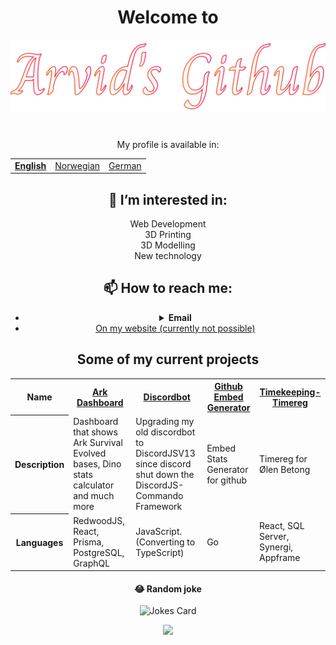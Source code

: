 
<h1 align="center">Welcome to</h1>

<div align="center">
  
<img src="icons/arvid.svg">

</div>

#


<p align="center">My profile is available in:</p>
<table align="center">
  <tr>
    <td><b><u><a href="README.md">English</a></b></u></td>
    <td><a href="README_no.md">Norwegian</a></td>
    <td><a href="README_de.md">German</a></td>
  </tr>
</table>


<!--  
<div align="center">
---
![Currently Learning](https://githubembedapic8cwxr2w-ubuntu2.functions.fnc.fr-par.scw.cloud/skills?languages=nuxt,visualbasic,flutter,dart&backgroundcolor=0D1117&title=I%20am%20currently%20learning&titlecolor=ffffff&textcolor=ffffff&boxcolor=0D1117&bordercolor=0D1117)

</div>
-->

<!--  
<div align="center">
-
![Skills](https://githubembedapic8cwxr2w-ubuntu2.functions.fnc.fr-par.scw.cloud/skills?languages=nuxt,tailwind,sass,javascript,typescript,mongodb,lua,css3,html5,express,bootstrap,github,heroku,netlify,threejs,nodejs,unity,alpinejs,graphql&backgroundcolor=0D1117&title=Skills&titlecolor=ffffff&textcolor=FFFFFF&boxcolor=0D1117&bordercolor=0D1117)

</div>
-->

<h2 align="center">👀 I’m interested in:</h2>
<div align="center">
  Web Development<br>
  3D Printing<br>
  3D Modelling<br>
  New technology<br>
</div>


<h2 align="center">📫 How to reach me: </h2>
<ul align="center">
  <!--<li align="center">Email - arvidw0310@gmail.com</li>-->
  <li align="center">
    <details>
      <summary><b>Email</b></summary>
      <!--EmailV2 - spamarvid0310@gmail.com (Longer response time)-->
    </details>
  </li>
  <li align="center"><a href="https://arvidw.space">On my website (currently not possible)</a></li>
</ul>


<!--  
<h2 align="center">Some stats about me</h2>

<div align="center">

 ![Stats]((https://githubembedapic8cwxr2w-ubuntu2.functions.fnc.fr-par.scw.cloud/stats?user=arvidwedtstein&title=Stat&theme=retro&backgroundcolor=0D1117&bordercolor=0D1117)
  
![TopLangs]((https://githubembedapic8cwxr2w-ubuntu2.functions.fnc.fr-par.scw.cloud/languageCard?user=arvidwedtstein&title=My%20Most%20Used%20Languages&theme=github&backgroundcolor=0D1117&bordercolor=0D1117&langs_count=9)
  
 
 <p align="center">
  <img title="🔥" alt="Arvid streak" src="(https://githubembedapic8cwxr2w-ubuntu2.functions.fnc.fr-par.scw.cloud/streak?user=arvidwedtstein&theme=retro&backgroundcolor=0D1117&bordercolor=0D1116"/>
</p>


</div>
-->

<h2 align="center">Some of my current projects</h2>

<table align="center">
  <tr>
    <th>Name</th>
    <th><a href="https://github.com/ArvidWedtstein/ArkDashboard">Ark Dashboard</a></th>
    <th><a href="https://github.com/ArvidWedtstein/DiscordbotV13">Discordbot</a></th>
    <th><a href="https://github.com/ArvidWedtstein/github-embed-generator">Github Embed Generator</a></th>
    <th><a href="https://github.com/olenbetong">Timekeeping-Timereg</a></th>
  </tr>
  <tr>
    <th>Description</th>
    <td>Dashboard that shows Ark Survival Evolved bases, Dino stats calculator and much more</td>
    <td>Upgrading my old discordbot to DiscordJSV13 since discord shut down the DiscordJS-Commando Framework</td>
    <td>Embed Stats Generator for github</td>
    <td>Timereg for Ølen Betong</td>
  </tr>
  <tr>
    <th>Languages</th>
    <td>RedwoodJS, React, Prisma, PostgreSQL, GraphQL</td>
    <td>JavaScript. (Converting to TypeScript)</td>
    <td>Go</td>
    <td>React, SQL Server, Synergi, Appframe</td>
  </tr>
</table>



<h4 align="center">😂 Random joke</h4>

<div align="center">

![Jokes Card](https://readme-jokes.vercel.app/api)

</div>

<!--

![Profile View Counter](https://komarev.com/ghpvc/?username=arvidwedtstein)

-->

<p align="center"> 
  <img src="https://profile-counter.glitch.me/arvidwedtstein/count.svg" />
</p>

#
